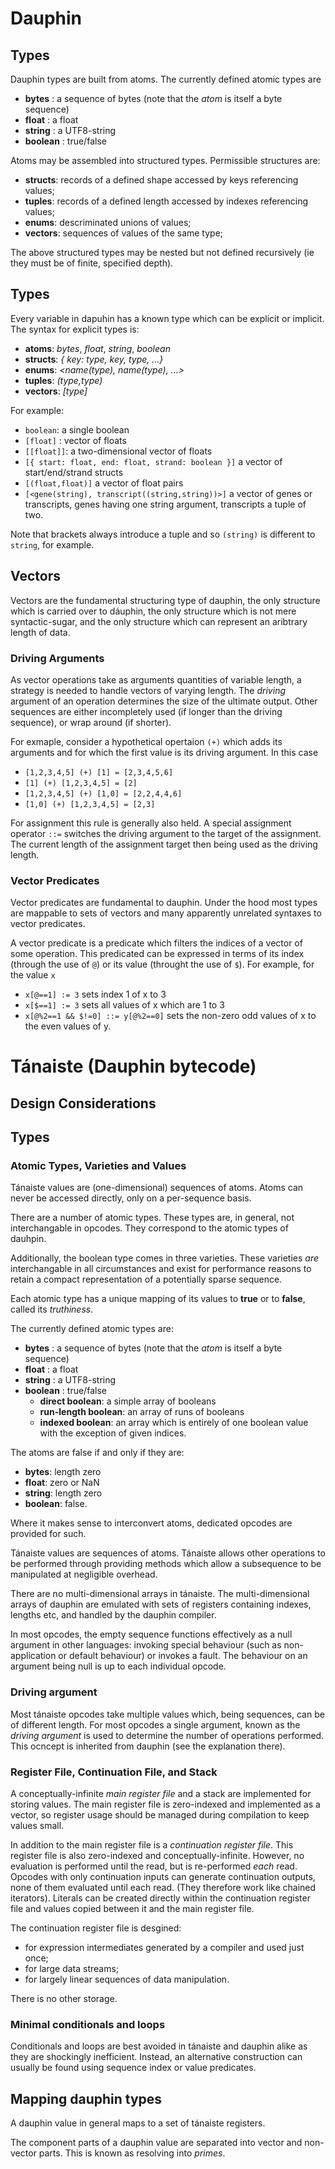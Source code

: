 # Dauphin

## Types

Dauphin types are built from atoms. The currently defined atomic types are

  * **bytes** : a sequence of bytes (note that the *atom* is itself a byte sequence)
  * **float** : a float
  * **string** : a UTF8-string
  * **boolean** : true/false

Atoms may be assembled into structured types. Permissible structures are:

  * **structs**: records of a defined shape accessed by keys referencing values;
  * **tuples**: records of a defined length accessed by indexes referencing values;
  * **enums**: descriminated unions of values;
  * **vectors**: sequences of values of the same type;

The above structured types may be nested but not defined recursively (ie they must be of finite, specified depth).

## Types

Every variable in dapuhin has a known type which can be explicit or implicit. The syntax for explicit types is:

 * **atoms**: *bytes*, *float*, *string*, *boolean*
 * **structs**: *{ key: type, key, type, ...}*
 * **enums**: *\<name(type), name(type), ...\>*
 * **tuples**: *(type,type)*
 * **vectors**: *\[type\]*

For example:

 * `boolean`: a single boolean
 * `[float]` : vector of floats
 * `[[float]]`: a two-dimensional vector of floats
 * `[{ start: float, end: float, strand: boolean }]` a vector of start/end/strand structs
 * `[(float,float)]` a vector of float pairs
 * `[<gene(string), transcript((string,string))>]` a vector of genes or transcripts, genes having one string argument, transcripts a tuple of two.

Note that brackets always introduce a tuple and so `(string)` is different to `string`, for example.

## Vectors

Vectors are the fundamental structuring type of dauphin, the only structure which is carried over to dáuphin, the only structure which is not mere syntactic-sugar, and the only structure which can represent an aribtrary length of data.

### Driving Arguments

As vector operations take as arguments quantities of variable length, a strategy is needed to handle vectors of varying length. The *driving* argument of an operation determines the size of the ultimate output. Other sequences are either incompletely used (if longer than the driving sequence), or wrap around (if shorter).

For exmaple, consider a hypothetical opertaion `(+)` which adds its arguments and
for which the first value is its driving argument. In this case 

  * `[1,2,3,4,5] (+) [1] = [2,3,4,5,6]`
  * `[1] (+) [1,2,3,4,5] = [2]`
  * `[1,2,3,4,5] (+) [1,0] = [2,2,4,4,6]`
  * `[1,0] (+) [1,2,3,4,5] = [2,3]`

For assignment this rule is generally also held. A special assignment operator `::=` switches the driving argument to the target of the assignment. The current length of the assignment target then being used as the driving length.

### Vector Predicates

Vector predicates are fundamental to dauphin. Under the hood most types are mappable to sets of vectors and many apparently unrelated syntaxes to vector predicates.

A vector predicate is a predicate which filters the indices of a vector of some operation. This predicated can be expressed in terms of its index (through the use of `@`) or its value (throught the use of `$`). For example, for the value `x`

* `x[@==1] := 3` sets index 1 of x to 3
* `x[$==1] := 3` sets all values of x which are 1 to 3
* `x[@%2==1 && $!=0] ::= y[@%2==0]` sets the non-zero odd values of x to the even values of y.

# Tánaiste (Dauphin bytecode)

## Design Considerations

## Types

### Atomic Types, Varieties and Values

Tánaiste values are (one-dimensional) sequences of atoms. Atoms can never be accessed directly, only on a per-sequence basis.

There are a number of atomic types. These types are, in general, not interchangable in opcodes. They correspond to the atomic types of dauhpin. 

Additionally, the boolean type comes in three varieties. These varieties *are* interchangable in all circumstances and exist for performance reasons to retain a compact representation of a potentially sparse sequence.

Each atomic type has a unique mapping of its values to **true** or to **false**, called its *truthiness*.

The currently defined atomic types are:

  * **bytes** : a sequence of bytes (note that the *atom* is itself a byte sequence)
  * **float** : a float
  * **string** : a UTF8-string
  * **boolean** : true/false
      *  **direct boolean**: a simple array of booleans
      *  **run-length boolean**: an array of runs of booleans
      *  **indexed boolean**: an array which is entirely of one boolean value with the exception of given indices.
  
The atoms are false if and only if they are:

  * **bytes**: length zero
  * **float**: zero or NaN
  * **string**: length zero
  * **boolean**: false.

Where it makes sense to interconvert atoms, dedicated opcodes are provided
for such.

Tánaiste values are sequences of atoms. Tánaiste allows other operations to be performed through providing methods which allow a subsequence to be manipulated at negligible overhead.

There are no multi-dimensional arrays in tánaiste. The multi-dimensional
arrays of dauphin are emulated with sets of registers containing indexes,
lengths etc, and handled by the dauphin compiler.

In most opcodes, the empty sequence functions effectively as a null argument in other languages: invoking special behaviour (such as non-application or default behaviour)
or invokes a fault. The behaviour on an argument being null is up to each individual opcode.

### Driving argument

Most tánaiste opcodes take multiple values which, being sequences, can be of different
length. For most opcodes a single argument, known as the *driving argument* is used to determine the number of operations performed. This ocncept is inherited from dauphin (see the explanation there).

### Register File, Continuation File, and Stack

A conceptually-infinite *main register file* and a stack are implemented for
storing values. The main register file is zero-indexed and implemented as a
vector, so register usage should be managed during compilation to keep values small.

In addition to the main register file is a *continuation register file*. This register file is also zero-indexed and conceptually-infinite. However, no evaluation is performed until the read, but is re-performed *each* read. Opcodes with only continuation inputs can generate continuation outputs, none of them evaluated until each read. (They therefore work like chained iterators). Literals can be created directly within the continuation register file and values copied between it and the main register file.

The continuation register file is desgined:

* for expression intermediates generated by a compiler and used just once;
* for large data streams;
* for largely linear sequences of data manipulation.

There is no other storage.

### Minimal conditionals and loops

Conditionals and loops are best avoided in tánaiste and dauphin alike as they are shockingly inefficient. Instead, an alternative construction can usually be found using sequence index or value predicates.

## Mapping dauphin types

A dauphin value in general maps to a set of tánaiste registers.

The component parts of a dauphin value are separated into vector and non-vector parts. This is known as resolving into *primes*.